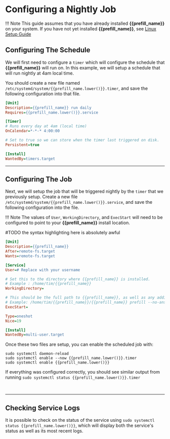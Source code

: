 # Configuring a Nightly Job

!!! Note
    This guide assumes that you have already installed **{{prefill_name}}** on your system.  If you have not yet installed **{{prefill_name}}**, see [Linux Setup Guide](../Linux-Setup-Guide)

## Configuring The Schedule

We will first need to configure a `timer` which will configure the schedule that **{{prefill_name}}** will run on. In this example, we will setup a schedule that will run nightly at 4am local time.

You should create a new file named `/etc/systemd/system/{{prefill_name.lower()}}.timer`, and save the following configuration into that file.

```ini
[Unit]
Description={{prefill_name}} run daily
Requires={{prefill_name.lower()}}.service

[Timer]
# Runs every day at 4am (local time)
OnCalendar=*-*-* 4:00:00

# Set to true so we can store when the timer last triggered on disk.
Persistent=true

[Install]
WantedBy=timers.target
```

---

## Configuring The Job

Next, we will setup the job that will be triggered nightly by the `timer` that we previously setup.  Create a new file `/etc/systemd/system/{{prefill_name.lower()}}.service`, and save the following configuration into the file.

!!! Note
    The values of `User`, `WorkingDirectory`, and `ExecStart` will need to be configured to point to your **{{prefill_name}}** install location.

#TODO the syntax highlighting here is absolutely awful
```ini
[Unit]
Description={{prefill_name}}
After=remote-fs.target
Wants=remote-fs.target

[Service]
User=# Replace with your username

# Set this to the directory where {{prefill_name}} is installed.
# Example : /home/tim/{{prefill_name}}
WorkingDirectory=

# This should be the full path to {{prefill_name}}, as well as any additional option flags
# Example: /home/tim/{{prefill_name}}/{{prefill_name}} prefill --no-ansi
ExecStart=

Type=oneshot
Nice=19

[Install]
WantedBy=multi-user.target
```

Once these two files are setup, you can enable the scheduled job with:

```
sudo systemctl daemon-reload
sudo systemctl enable --now {{prefill_name.lower()}}.timer
sudo systemctl enable {{prefill_name.lower()}}
```

If everything was configured correctly, you should see similar output from running `sudo systemctl status {{prefill_name.lower()}}.timer`

<div data-cli-player="../casts/systemd-timer-status.cast" data-rows=8></div>
<br>

---

## Checking Service Logs

It is possible to check on the status of the service using `sudo systemctl status {{prefill_name.lower()}}`, which will display both the service's status as well as its most recent logs.

<div data-cli-player="../casts/systemd-service-logs.cast" data-rows=17></div>
<br>
